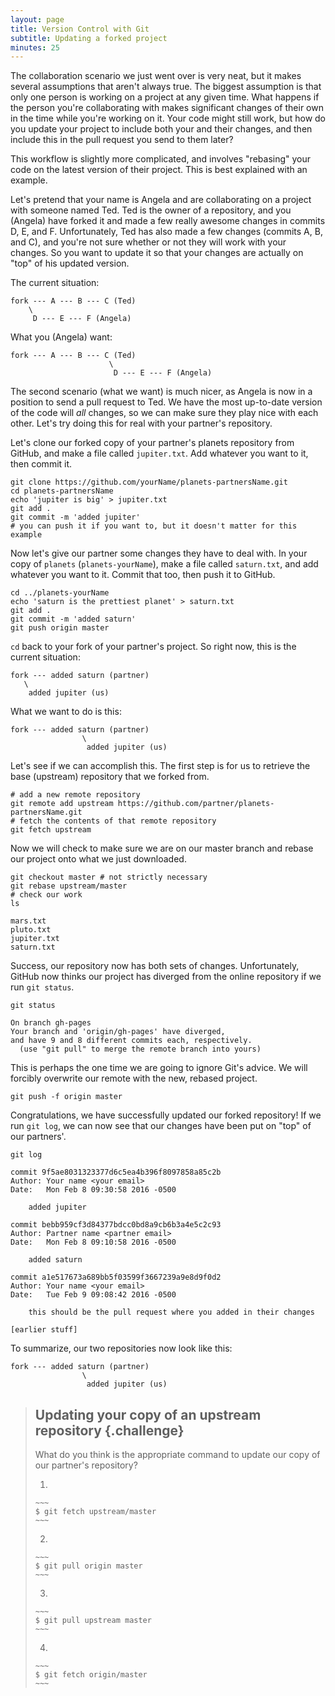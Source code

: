 ```yaml
---
layout: page
title: Version Control with Git
subtitle: Updating a forked project
minutes: 25
---
```


The collaboration scenario we just went over is very neat, but it makes several assumptions that aren't always true. The biggest assumption is that only one person is working on a project at any given time. What happens if the person you're collaborating with makes significant changes of their own in the time while you're working on it. Your code might still work, but how do you update your project to include both your and their changes, and then include this in the pull request you send to them later?

This workflow is slightly more complicated, and involves "rebasing" your code on the latest version of their project. This is best explained with an example.

Let's pretend that your name is Angela and are collaborating on a project with someone named Ted. Ted is the owner of a repository, and you (Angela) have forked it and made a few really awesome changes in commits D, E, and F. Unfortunately, Ted has also made a few changes (commits A, B, and C), and you're not sure whether or not they will work with your changes. So you want to update it so that your changes are actually on "top" of his updated version.

The current situation:

```
fork --- A --- B --- C (Ted)
    \
     D --- E --- F (Angela)
```

What you (Angela) want:

```
fork --- A --- B --- C (Ted)
                      \
                       D --- E --- F (Angela)
```

The second scenario (what we want) is much nicer, as Angela is now in a position to send a pull request to Ted. We have the most up-to-date version of the code will *all* changes, so we can make sure they play nice with each other. Let's try doing this for real with your partner's repository.

Let's clone our forked copy of your partner's planets repository from GitHub, and make a file called `jupiter.txt`. Add whatever you want to it, then commit it.

```{.bash}
git clone https://github.com/yourName/planets-partnersName.git
cd planets-partnersName
echo 'jupiter is big' > jupiter.txt
git add .
git commit -m 'added jupiter'
# you can push it if you want to, but it doesn't matter for this example
```

Now let's give our partner some changes they have to deal with. In your copy of `planets` (`planets-yourName`), make a file called `saturn.txt`, and add whatever you want to it. Commit that too, then push it to GitHub.

```{.bash}
cd ../planets-yourName
echo 'saturn is the prettiest planet' > saturn.txt
git add .
git commit -m 'added saturn'
git push origin master
```

`cd` back to your fork of your partner's project. So right now, this is the current situation:

```
fork --- added saturn (partner)
   \
    added jupiter (us)
```

What we want to do is this:

```
fork --- added saturn (partner)
                \
                 added jupiter (us)
```

Let's see if we can accomplish this. The first step is for us to retrieve the base (upstream) repository that we forked from.

```{.bash}
# add a new remote repository
git remote add upstream https://github.com/partner/planets-partnersName.git
# fetch the contents of that remote repository
git fetch upstream
```

Now we will check to make sure we are on our master branch and rebase our project onto what we just downloaded.

```{.bash}
git checkout master # not strictly necessary
git rebase upstream/master
# check our work
ls
```
```{.output}
mars.txt
pluto.txt
jupiter.txt
saturn.txt
```

Success, our repository now has both sets of changes. Unfortunately, GitHub now thinks our project has diverged from the online repository if we run `git status`.

```{.bash}
git status
```
```{.output}
On branch gh-pages
Your branch and 'origin/gh-pages' have diverged,
and have 9 and 8 different commits each, respectively.
  (use "git pull" to merge the remote branch into yours)
```

This is perhaps the one time we are going to ignore Git's advice. We will forcibly overwrite our remote with the new, rebased project.

```{.bash}
git push -f origin master
```

Congratulations, we have successfully updated our forked repository! If we run `git log`, we can now see that our changes have been put on "top" of our partners'.

```{.bash}
git log
```
```{.output}
commit 9f5ae8031323377d6c5ea4b396f8097858a85c2b
Author: Your name <your email>
Date:   Mon Feb 8 09:30:58 2016 -0500

    added jupiter

commit bebb959cf3d84377bdcc0bd8a9cb6b3a4e5c2c93
Author: Partner name <partner email>
Date:   Mon Feb 8 09:10:58 2016 -0500

    added saturn

commit a1e517673a689bb5f03599f3667239a9e8d9f0d2
Author: Your name <your email>
Date:   Tue Feb 9 09:08:42 2016 -0500

    this should be the pull request where you added in their changes

[earlier stuff]
```

To summarize, our two repositories now look like this:

```
fork --- added saturn (partner)
                \
                 added jupiter (us)
```

> ## Updating your copy of an upstream repository {.challenge}
>
> What do you think is the appropriate command to update our copy of our partner's repository?
>
> 1.
>
>     ~~~
>     $ git fetch upstream/master
>     ~~~
> 2.
>
>     ~~~
>     $ git pull origin master
>     ~~~
> 3.
>
>     ~~~
>     $ git pull upstream master
>     ~~~
> 4.
>
>     ~~~
>     $ git fetch origin/master
>     ~~~
